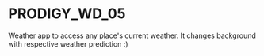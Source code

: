 # PRODIGY_WD_05
Weather app to access any place's current weather. It changes background with respective weather prediction :)
